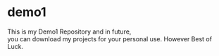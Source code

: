 # demo1
This is my Demo1 Repository and in future, <br>
you can download my projects for your personal use. However Best of Luck.
